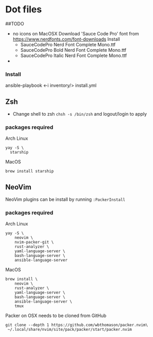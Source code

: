# Dot files
##TODO
- no icons on MacOSX
Download 'Sauce Code Pro' font from https://www.nerdfonts.com/font-downloads
Install
    - SauceCodePro Nerd Font Complete Mono.ttf
    - SauceCodePro Bold Nerd Font Complete Mono.ttf
    - SauceCodePro Italic Nerd Font Complete Mono.ttf
-


### Install
ansible-playbook <-i inventory/<os>> install.yml

## Zsh
- Change shell to zsh `chsh -s /bin/zsh` and logout/login to apply

### packages required
Arch Linux
```
yay -S \
  starship
```

MacOS
```
brew install starship
```

## NeoVim
NeoVim plugins can be install by running `:PackerInstall`

### packages required
Arch Linux
```
yay -S \
    neovim \
    nvim-packer-git \
    rust-analyzer \
    yaml-language-server \
    bash-language-server \
    ansible-language-server
```

MacOS
```
brew install \
    neovim \
    rust-analyzer \
    yaml-language-server \
    bash-language-server \
    ansible-language-server \
    tmux
```
Packer on OSX needs to be cloned from GitHub
```
git clone --depth 1 https://github.com/wbthomason/packer.nvim\
 ~/.local/share/nvim/site/pack/packer/start/packer.nvim
```


